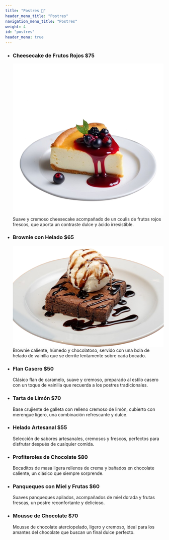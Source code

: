 ```yaml
---
title: "Postres 🍰"
header_menu_title: "Postres"
navigation_menu_title: "Postres"
weight: 4
id: "postres"
header_menu: true
---
```


- ### Cheesecake de Frutos Rojos **$75**
  ![Cheescake-FrutosRojos](/images/postres/chescake.png)
  Suave y cremoso cheesecake acompañado de un coulis de frutos rojos frescos, que aporta un contraste dulce y ácido irresistible.

- ### Brownie con Helado **$65**
  ![Brownie-Helado](/images/postres/brownie-helado.png)
  Brownie caliente, húmedo y chocolatoso, servido con una bola de helado de vainilla que se derrite lentamente sobre cada bocado.

- ### Flan Casero **$50**  
  Clásico flan de caramelo, suave y cremoso, preparado al estilo casero con un toque de vainilla que recuerda a los postres tradicionales.

- ### Tarta de Limón **$70**  
  Base crujiente de galleta con relleno cremoso de limón, cubierto con merengue ligero, una combinación refrescante y dulce.

- ### Helado Artesanal **$55**  
  Selección de sabores artesanales, cremosos y frescos, perfectos para disfrutar después de cualquier comida.

- ### Profiteroles de Chocolate **$80**  
  Bocaditos de masa ligera rellenos de crema y bañados en chocolate caliente, un clásico que siempre sorprende.

- ### Panqueques con Miel y Frutas **$60**  
  Suaves panqueques apilados, acompañados de miel dorada y frutas frescas, un postre reconfortante y delicioso.

- ### Mousse de Chocolate **$70**
  Mousse de chocolate aterciopelado, ligero y cremoso, ideal para los amantes del chocolate que buscan un final dulce perfecto.
